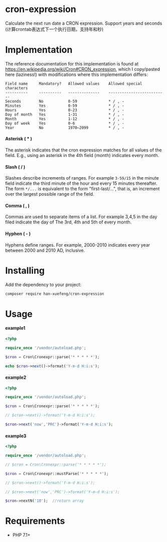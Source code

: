 # cron-expression
Calculate the next run date a CRON expression. Support years and seconds (计算crontab表达式下一个执行日期，支持年和秒)


Implementation
==========
The reference documentation for this implementation is found at
<https://en.wikipedia.org/wiki/Cron#CRON_expression>, which I copy/pasted here (laziness!) with modifications where this implementation differs:

    Field name     Mandatory?   Allowed values    Allowed special characters
    ----------     ----------   --------------    --------------------------
    Seconds        No           0-59              * / , -
    Minutes        Yes          0-59              * / , -
    Hours          Yes          0-23              * / , -
    Day of month   Yes          1-31              * / , -
    Month          Yes          1-12              * / , -
    Day of week    Yes          0-6               * / , -
    Year           No           1970–2099         * / , -

#### Asterisk ( * )
The asterisk indicates that the cron expression matches for all values of the field. E.g., using an asterisk in the 4th field (month) indicates every month. 

#### Slash ( / )
Slashes describe increments of ranges. For example `3-59/15` in the minute field indicate the third minute of the hour and every 15 minutes thereafter. The form `*/...` is equivalent to the form "first-last/...", that is, an increment over the largest possible range of the field.

#### Comma ( , )
Commas are used to separate items of a list. For example 3,4,5 in the day filed indicate the day of The 3rd, 4th and 5th of every month.

#### Hyphen ( - )
Hyphens define ranges. For example, 2000-2010 indicates every year between 2000 and 2010 AD, inclusive.



Installing
==========

Add the dependency to your project:

```bash
composer require han-xuefeng/cron-expression
```

Usage
=====
#### example1
```php
<?php

require_once '/vendor/autoload.php';

$cron = Cron\Cronexpr::parse('* * * * *');

echo $cron->next()->format('Y-m-d H:i:s');

```

#### example2
```php
<?php

require_once '/vendor/autoload.php';

$cron = Cron\Cronexpr::parse('* * * * *');

// $cron->next()->format('Y-m-d H:i:s');

$cron->next('now','PRC')->format('Y-m-d H:i:s');

```

#### example3
```php
<?php

require_once '/vendor/autoload.php';

// $cron = Cron\Cronexpr::parse('* * * * *');

$cron = Cron\Cronexpr::mustParse('* * * * *');

// $cron->next()->format('Y-m-d H:i:s');

// $cron->next('now','PRC')->format('Y-m-d H:i:s');

$cron->nextN('10');  //return array

```

Requirements
============
- PHP 7.1+

